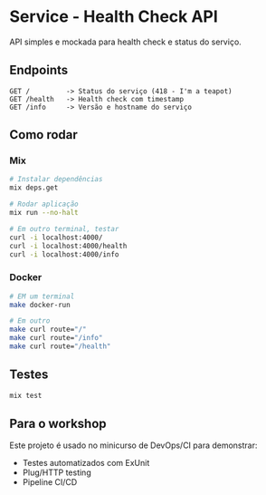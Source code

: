 # Service - Health Check API

API simples e mockada para health check e status do serviço.

## Endpoints

```
GET /         -> Status do serviço (418 - I'm a teapot)
GET /health   -> Health check com timestamp
GET /info     -> Versão e hostname do serviço
```

## Como rodar

### Mix

```bash
# Instalar dependências
mix deps.get

# Rodar aplicação
mix run --no-halt

# Em outro terminal, testar
curl -i localhost:4000/
curl -i localhost:4000/health
curl -i localhost:4000/info
```

### Docker

```sh
# EM um terminal
make docker-run

# Em outro
make curl route="/"
make curl route="/info"
make curl route="/health"
```

## Testes

```bash
mix test
```

## Para o workshop

Este projeto é usado no minicurso de DevOps/CI para demonstrar:
- Testes automatizados com ExUnit
- Plug/HTTP testing
- Pipeline CI/CD

